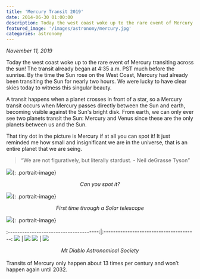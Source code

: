 ```yaml
---
title: 'Mercury Transit 2019'
date: 2014-06-30 01:00:00
description: Today the west coast woke up to the rare event of Mercury transiting across the sun! The transit already began at 4:35 a.m. PST much before the sunrise. By the time the Sun rose on the West Coast, Mercury had already been transiting the Sun for nearly two hours. We were lucky to have clear skies today to witness this singular beauty.
featured_image: '/images/astronomy/mercury.jpg'
categories: astronomy
---
```


<i>November 11, 2019</i>


Today the west coast woke up to the rare event of Mercury transiting across the sun! The transit already began at 4:35 a.m. PST much before the sunrise. By the time the Sun rose on the West Coast, Mercury had already been transiting the Sun for nearly two hours. We were lucky to have clear skies today to witness this singular beauty.


A transit happens when a planet crosses in front of a star, so a Mercury transit occurs when Mercury passes directly between the Sun and earth, becoming visible against the Sun's bright disk.
From earth, we can only ever see two planets transit the Sun: Mercury and Venus since these are the only planets between us and the Sun.


That tiny dot in the picture is Mercury if at all you can spot it! It just reminded me how small and insignificant we are in the universe, that is an entire planet that we are seing.
<blockquote>
  <p>“We are not figuratively, but literally stardust. - Neil deGrasse Tyson”</p>
</blockquote>

![]({{site.data.settings.basic_settings.cdn_url}}/mercurytransit/mercury.jpg){: .portrait-image}
<center class="image-caption"><i>Can you spot it?</i></center>

![]({{site.data.settings.basic_settings.cdn_url}}/mercurytransit/mercurythroughtelescope.jpg){: .portrait-image}
<center class="image-caption"><i>First time through a Solar telescope</i></center>

![]({{site.data.settings.basic_settings.cdn_url}}/mercurytransit/astronomyevent.jpg){: .portrait-image}

:--------------------------------------:|:---------------------------------------:
![]({{site.data.settings.basic_settings.cdn_url}}/mercurytransit/transitofmercury.jpg)       |  ![]({{site.data.settings.basic_settings.cdn_url}}/mercurytransit/mtdiabloastronomicalsociety.jpg)
![]({{site.data.settings.basic_settings.cdn_url}}/mercurytransit/viewthroughtelescope.jpg)       |  ![]({{site.data.settings.basic_settings.cdn_url}}/mercurytransit/mercurybeforesun.jpg)

<center class="image-caption"><i>Mt Diablo Astronomical Society</i></center>
<br>
Transits of Mercury only happen about 13 times per century and won’t happen again until 2032.